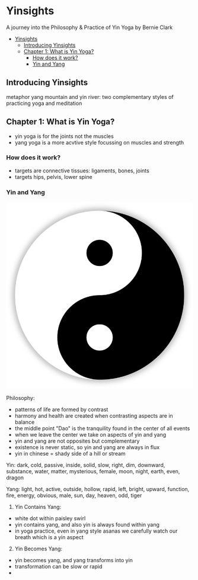 # Yinsights

A journey into the Philosophy & Practice of Yin Yoga by Bernie Clark

- [Yinsights](#yinsights)
  - [Introducing Yinsights](#introducing-yinsights)
  - [Chapter 1: What is Yin Yoga?](#chapter-1-what-is-yin-yoga)
    - [How does it work?](#how-does-it-work)
    - [Yin and Yang](#yin-and-yang)

## Introducing Yinsights

metaphor yang mountain and yin river: two complementary styles of practicing yoga and meditation

## Chapter 1: What is Yin Yoga?

- yin yoga is for the joints not the muscles
- yang yoga is a more acvtive style focussing on muscles and strength

### How does it work?

- targets are connective tissues: ligaments, bones, joints
- targets hips, pelvis, lower spine

### Yin and Yang

![Yin and Yang](../src/20221009_yin_and_yang.png)

Philosophy:

- patterns of life are formed by contrast
- harmony and health are created when contrasting aspects are in balance
- the middle point "Dao" is the tranquility found in the center of all events
- when we leave the center we take on aspects of yin and yang
- yin and yang are not opposites but complementary
- existence is never static, so yin and yang are always in flux
- yin in chinese = shady side of a hill or stream

Yin: dark, cold, passive, inside, solid, slow, right, dim, downward, substance, water, matter, mysterious, female, moon, night, earth, even, dragon

Yang: light, hot, active, outside, hollow, rapid, left, bright, upward, function, fire, energy, obvious, male, sun, day, heaven, odd, tiger

1. Yin Contains Yang:

- white dot within paisley swirl
- yin contains yang, and also yin is always found within yang
- in yoga practice, even in yang style asanas we carefully watch our breath which is a yin aspect

2. Yin Becomes Yang:

- yin becomes yang, and yang transforms into yin
- transformation can be slow or rapid
- 